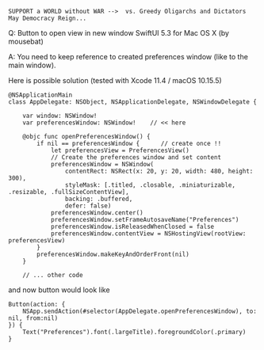 ```
SUPPORT a WORLD without WAR -->  vs. Greedy Oligarchs and Dictators
May Democracy Reign... 
```

Q: Button to open view in new window SwiftUI 5.3 for Mac OS X (by mousebat)

A: You need to keep reference to created preferences window (like to the main window).

Here is possible solution (tested with Xcode 11.4 / macOS 10.15.5)

```
@NSApplicationMain
class AppDelegate: NSObject, NSApplicationDelegate, NSWindowDelegate {

    var window: NSWindow!
    var preferencesWindow: NSWindow!    // << here

    @objc func openPreferencesWindow() {
        if nil == preferencesWindow {      // create once !!
            let preferencesView = PreferencesView()
            // Create the preferences window and set content
            preferencesWindow = NSWindow(
                contentRect: NSRect(x: 20, y: 20, width: 480, height: 300),
                styleMask: [.titled, .closable, .miniaturizable, .resizable, .fullSizeContentView],
                backing: .buffered,
                defer: false)
            preferencesWindow.center()
            preferencesWindow.setFrameAutosaveName("Preferences")
            preferencesWindow.isReleasedWhenClosed = false
            preferencesWindow.contentView = NSHostingView(rootView: preferencesView)
        }
        preferencesWindow.makeKeyAndOrderFront(nil)
    }

    // ... other code
```

and now button would look like

    Button(action: {
        NSApp.sendAction(#selector(AppDelegate.openPreferencesWindow), to: nil, from:nil)
    }) {
        Text("Preferences").font(.largeTitle).foregroundColor(.primary)
    }

